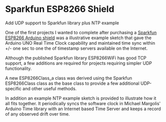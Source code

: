 # Sparkfun ESP8266 Shield
Add UDP support to Sparkfun library plus NTP example

One of the first projects I wanted to complete after purchasing a <a href="https://www.sparkfun.com/products/13287">Sparkfun ESP8266 Arduino shield</a> was a illustrative example sketch that gave the Arduino UNO Real Time Clock capability and maintained time sync within +/- one sec to one the of timestamp servers available on the Internet. 

Although the published Sparkfun library ESP8266WiFi has good TCP support, a few additions are required for projects requiring simpler UDP functionality. 

A new ESP8266Class_a class was derived using the Sparkfun ESP8266Class class as the base class to provide a few additional UDP-specific and other useful methods. 

In addition an example NTP example sketch is provided to illustrate how it all fits together. It periodically syncs the software clock in Michael Margolis' Arduino Time library with an Internet based Time Server and keeps a record of any observed drift over time. 












